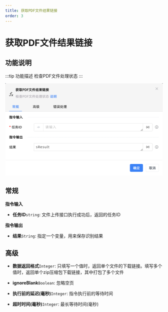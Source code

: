 ```yaml
---
title: 获取PDF文件结果链接
order: 3
---
```


# 获取PDF文件结果链接

## 功能说明

:::tip 功能描述
检查PDF文件处理状态
:::

![获取PDF文件结果链接](../../../assets/获取PDF文件结果链接_command.png)


## 常规

**指令输入**

- **任务ID**`string`: 文件上传接口执行成功后，返回的任务ID


**指令输出**

- **结果**`String`: 指定一个变量，用来保存识别结果

## 高级

- **数据返回格式**`Integer`: 只填写一个值时，返回单个文件的下载链接。填写多个值时，返回单个zip压缩包下载链接，其中打包了多个文件

- **ignoreBlank**`Boolean`: 忽略空页

- **执行前的延迟(毫秒)**`Integer`: 指令执行前的等待时间

- **超时时间(毫秒)**`Integer`: 最长等待时间(毫秒)



